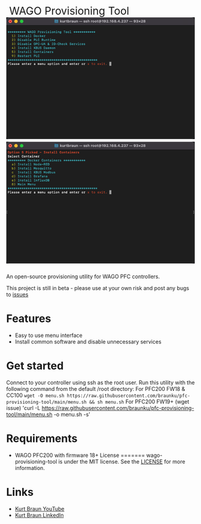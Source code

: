 <h1 style="font-weight:normal">
  &nbsp;WAGO Provisioning Tool&nbsp;
  <a href="provisioning gif"><img src=wago-provisioning-tool.png></a>
  <a href="docker gif"><img src=docker-menu.png></a>
</h1>

An open-source provisioning utility for WAGO PFC controllers.

This project is still in beta - please use at your own risk and post any bugs to [issues](https://https://github.com/braunku/pfc-provisioning-tool/issues)
<br>

Features
========
* Easy to use menu interface
* Install common software and disable unnecessary services

Get started
===========
Connect to your controller using ssh as the root user.  Run this utility  with the following command from the default /root directory:
For PFC200 FW18 & CC100
`wget -O menu.sh https://raw.githubusercontent.com/braunku/pfc-provisioning-tool/main/menu.sh && sh menu.sh`
For PFC200 FW19+ (wget issue)
'curl -L https://raw.githubusercontent.com/braunku/pfc-provisioning-tool/main/menu.sh -o menu.sh -s'

Requirements
============
* WAGO PFC200 with firmware 18+
License
=======
wago-provisioning-tool is under the MIT license. See the [LICENSE](https://github.com/braunku/wago-provisioning-tool/blob/main/LICENSE.md) for more information.

Links
=====
* [Kurt Braun YouTube](https://www.youtube.com/channel/WAGOKurt)
* [Kurt Braun LinkedIn](https://www.linkedin.com/in/wago-kurt-braun/)
